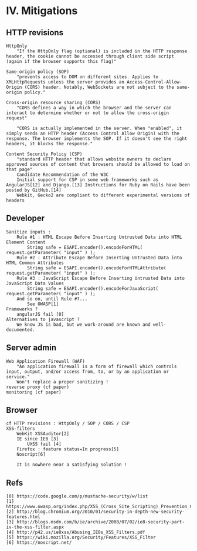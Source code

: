 IV. Mitigations
===============

HTTP revisions
--------------

    HttpOnly
        "If the HttpOnly flag (optional) is included in the HTTP response header, the cookie cannot be accessed through client side script (again if the browser supports this flag)"

    Same-origin policy (SOP)
        "prevents access to DOM on different sites. Applies to XMLHttpRequests unless the server provides an Access-Control-Allow-Origin (CORS) header. Notably, WebSockets are not subject to the same-origin policy."

    Cross-origin resource sharing (CORS)
        "CORS defines a way in which the browser and the server can interact to determine whether or not to allow the cross-origin request"
    
        "CORS is actually implemented in the server. When "enabled", it simply sends an HTTP header (Access Control Allow Origin) with the response. The browser implements the SOP. If it doesn't see the right headers, it blocks the response."

    Content Security Policy (CSP)
        "standard HTTP header that allows website owners to declare approved sources of content that browsers should be allowed to load on that page"
        Candidate Recommendation of the W3C
        Initial support for CSP in some web frameworks such as AngularJS[12] and Django.[13] Instructions for Ruby on Rails have been posted by GitHub.[14]
        Webkit, Gecko2 are compliant to different experimental versions of headers


Developer
---------

    Sanitize inputs :
        Rule #1 : HTML Escape Before Inserting Untrusted Data into HTML Element Content
            String safe = ESAPI.encoder().encodeForHTML( request.getParameter( "input" ) );
        Rule #2 : Attribute Escape Before Inserting Untrusted Data into HTML Common Attributes
            String safe = ESAPI.encoder().encodeForHTMLAttribute( request.getParameter( "input" ) );
        Rule #3 : JavaScript Escape Before Inserting Untrusted Data into JavaScript Data Values
            String safe = ESAPI.encoder().encodeForJavaScript( request.getParameter( "input" ) );
        And so on, until Rule #7... 
            See OWASP[1]
    Frameworks ?
        angularJS fail [0]
    Alternatives to javascript ?
        We know JS is bad, but we work-around are known and well-documented.

Server admin
------------

    Web Application Firewall (WAF)
        "An application firewall is a form of firewall which controls input, output, and/or access from, to, or by an application or service."
        Won't replace a proper sanitizing !
    reverse proxy (cf paper)
    monitoring (cf paper)

Browser
-------

    cf HTTP revisions : HttpOnly / SOP / CORS / CSP
    XSS-filters
        WebKit XSSAuditor[2]
        IE since IE8 [3]
            UXSS fail [4]
        Firefox : feature status=In progress[5]
        Noscript[6]

        It is nowhere near a satisfying solution !

Refs
----

    [0] https://code.google.com/p/mustache-security/w/list  
    [1] https://www.owasp.org/index.php/XSS_(Cross_Site_Scripting)_Prevention_Cheat_Sheet  
    [2] http://blog.chromium.org/2010/01/security-in-depth-new-security-features.html  
    [3] http://blogs.msdn.com/b/ie/archive/2008/07/02/ie8-security-part-iv-the-xss-filter.aspx  
    [4] http://p42.us/ie8xss/Abusing_IE8s_XSS_Filters.pdf  
    [5] https://wiki.mozilla.org/Security/Features/XSS_Filter  
    [6] https://noscript.net/  